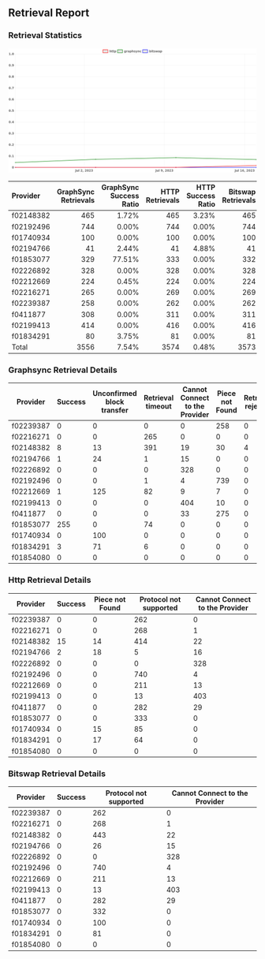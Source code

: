 ## Retrieval Report
### Retrieval Statistics
<img src="https://raw.githubusercontent.com/data-preservation-programs/filplus-checker-assets/main/filecoin-project/filecoin-plus-large-datasets/issues/2044/1689934520274.png"/>

| Provider  | GraphSync Retrievals | GraphSync Success Ratio | HTTP Retrievals | HTTP Success Ratio | Bitswap Retrievals | Bitswap Success Ratio |
| :-------- | -------------------: | ----------------------: | --------------: | -----------------: | -----------------: | --------------------: |
| f02148382 |                  465 |                   1.72% |             465 |              3.23% |                465 |                 0.00% |
| f02192496 |                  744 |                   0.00% |             744 |              0.00% |                744 |                 0.00% |
| f01740934 |                  100 |                   0.00% |             100 |              0.00% |                100 |                 0.00% |
| f02194766 |                   41 |                   2.44% |              41 |              4.88% |                 41 |                 0.00% |
| f01853077 |                  329 |                  77.51% |             333 |              0.00% |                332 |                 0.00% |
| f02226892 |                  328 |                   0.00% |             328 |              0.00% |                328 |                 0.00% |
| f02212669 |                  224 |                   0.45% |             224 |              0.00% |                224 |                 0.00% |
| f02216271 |                  265 |                   0.00% |             269 |              0.00% |                269 |                 0.00% |
| f02239387 |                  258 |                   0.00% |             262 |              0.00% |                262 |                 0.00% |
| f0411877  |                  308 |                   0.00% |             311 |              0.00% |                311 |                 0.00% |
| f02199413 |                  414 |                   0.00% |             416 |              0.00% |                416 |                 0.00% |
| f01834291 |                   80 |                   3.75% |              81 |              0.00% |                 81 |                 0.00% |
| Total     |                 3556 |                   7.54% |            3574 |              0.48% |               3573 |                 0.00% |

### Graphsync Retrieval Details
| Provider  | Success | Unconfirmed block transfer | Retrieval timeout | Cannot Connect to the Provider | Piece not Found | Retrieval rejected |
| --------- | ------- | -------------------------- | ----------------- | ------------------------------ | --------------- | ------------------ |
| f02239387 | 0       | 0                          | 0                 | 0                              | 258             | 0                  |
| f02216271 | 0       | 0                          | 265               | 0                              | 0               | 0                  |
| f02148382 | 8       | 13                         | 391               | 19                             | 30              | 4                  |
| f02194766 | 1       | 24                         | 1                 | 15                             | 0               | 0                  |
| f02226892 | 0       | 0                          | 0                 | 328                            | 0               | 0                  |
| f02192496 | 0       | 0                          | 1                 | 4                              | 739             | 0                  |
| f02212669 | 1       | 125                        | 82                | 9                              | 7               | 0                  |
| f02199413 | 0       | 0                          | 0                 | 404                            | 10              | 0                  |
| f0411877  | 0       | 0                          | 0                 | 33                             | 275             | 0                  |
| f01853077 | 255     | 0                          | 74                | 0                              | 0               | 0                  |
| f01740934 | 0       | 100                        | 0                 | 0                              | 0               | 0                  |
| f01834291 | 3       | 71                         | 6                 | 0                              | 0               | 0                  |
| f01854080 | 0       | 0                          | 0                 | 0                              | 0               | 0                  |

### Http Retrieval Details
| Provider  | Success | Piece not Found | Protocol not supported | Cannot Connect to the Provider |
| --------- | ------- | --------------- | ---------------------- | ------------------------------ |
| f02239387 | 0       | 0               | 262                    | 0                              |
| f02216271 | 0       | 0               | 268                    | 1                              |
| f02148382 | 15      | 14              | 414                    | 22                             |
| f02194766 | 2       | 18              | 5                      | 16                             |
| f02226892 | 0       | 0               | 0                      | 328                            |
| f02192496 | 0       | 0               | 740                    | 4                              |
| f02212669 | 0       | 0               | 211                    | 13                             |
| f02199413 | 0       | 0               | 13                     | 403                            |
| f0411877  | 0       | 0               | 282                    | 29                             |
| f01853077 | 0       | 0               | 333                    | 0                              |
| f01740934 | 0       | 15              | 85                     | 0                              |
| f01834291 | 0       | 17              | 64                     | 0                              |
| f01854080 | 0       | 0               | 0                      | 0                              |

### Bitswap Retrieval Details
| Provider  | Success | Protocol not supported | Cannot Connect to the Provider |
| --------- | ------- | ---------------------- | ------------------------------ |
| f02239387 | 0       | 262                    | 0                              |
| f02216271 | 0       | 268                    | 1                              |
| f02148382 | 0       | 443                    | 22                             |
| f02194766 | 0       | 26                     | 15                             |
| f02226892 | 0       | 0                      | 328                            |
| f02192496 | 0       | 740                    | 4                              |
| f02212669 | 0       | 211                    | 13                             |
| f02199413 | 0       | 13                     | 403                            |
| f0411877  | 0       | 282                    | 29                             |
| f01853077 | 0       | 332                    | 0                              |
| f01740934 | 0       | 100                    | 0                              |
| f01834291 | 0       | 81                     | 0                              |
| f01854080 | 0       | 0                      | 0                              |
